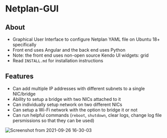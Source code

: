 # Netplan-GUI

## About

- Graphical User Interface to configure Netplan YAML file on Ubuntu 18+ specifically
- Front end uses Angular and the back end uses Python
- Note: the front end uses non-open source Kendo UI widgets: grid
- Read `INSTALL.md` for installation instructions

## Features

- Can add multiple IP addresses with different subnets to a single NIC/bridge
- Ability to setup a bridge with two NICs attached to it
- Can individually setup network on two different NICs
- Can setup a Wi-Fi network with the option to bridge it or not
- Can run helpful commands (`reboot`, `shutdown`, clear logs, change log file persmissions so that they can be used)

![Screenshot from 2021-09-26 16-30-03](https://user-images.githubusercontent.com/12835202/134824903-3feaeac5-f23e-4280-b242-15a0db7c03f3.png)

